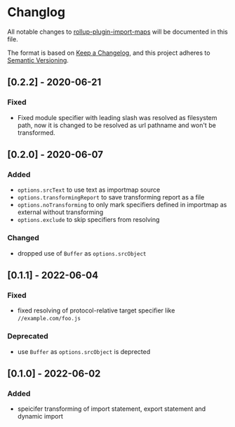 # Changlog

All notable changes to [rollup-plugin-import-maps](https://www.npmjs.com/package/rollup-plugin-import-maps) will be documented in this file.

The format is based on [Keep a Changelog](https://keepachangelog.com/en/1.0.0/), and this project adheres to [Semantic Versioning](https://semver.org/spec/v2.0.0.html).



## [0.2.2] - 2020-06-21

### Fixed

+ Fixed module specifier with leading slash was resolved as filesystem path, now it is changed to be resolved as url pathname and won't be transformed.



## [0.2.0] - 2020-06-07

### Added

+ `options.srcText` to use text as importmap source
+ `options.transformingReport` to save transforming report as a file
+ `options.noTransforming` to only mark specifiers defined in importmap as external without transforming
+ `options.exclude` to skip specifiers from resolving

### Changed

+ dropped use of `Buffer` as `options.srcObject`



## [0.1.1] - 2022-06-04

### Fixed

+ fixed resolving of protocol-relative target specifier like `//example.com/foo.js`

### Deprecated

+ use `Buffer` as `options.srcObject` is deprected



## [0.1.0] - 2022-06-02

### Added

+ speicifer transforming of import statement, export statement and dynamic import
